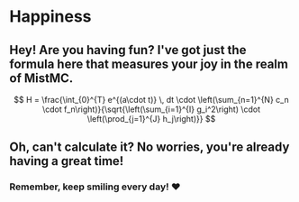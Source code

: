 # Happiness

## Hey! Are you having fun? I've got just the formula here that measures your joy in the realm of MistMC.

$$
     H = \frac{\int_{0}^{T} e^{(a\cdot t)} \, dt \cdot \left(\sum_{n=1}^{N} c_n \cdot f_n\right)}{\sqrt{\left(\sum_{i=1}^{I} g_i^2\right) \cdot \left(\prod_{j=1}^{J} h_j\right)}}
$$

## Oh, can't calculate it? No worries, you're already having a great time!
### Remember, keep smiling every day! ♥